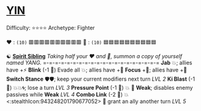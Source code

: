 # [**__YIN__**](<https://youtu.be/Na36SJZaPME>) 
Difficulty: ⭐⭐⭐⭐
Archetype: Fighter

:heart: : `(10)` :red_square::red_square::red_square::red_square::red_square::red_square::red_square::red_square::red_square::red_square: 
:large_blue_diamond: : `(10)` :blue_square::blue_square::blue_square::blue_square::blue_square::blue_square::blue_square::blue_square::blue_square::blue_square: 

:yin_yang: [**Spirit Sibling**](https://media.discordapp.net/attachments/1056365502101979146/1168052057048105011/yin.jpg?ex=65505c3f&is=653de73f&hm=0e5a58cc0a0861a955c66206464fe9333e8ce6c5c7d32fefa28241121ccb4abc&=)
*Taking half your :heart: and :large_blue_diamond:, summon a copy of yourself named YANG.*
=-=-=-=-=-=-=-=-=-=-=-=-=-=-=-=-=-=-=-=
**Jab** :boom:; allies have +:zap:
**Blink** (-1 :large_blue_diamond:) Evade all :boom:; allies have +:dart:
**Focus** +:large_blue_diamond:; allies have +:no_entry_sign:
**Switch Stance** :shield::shield:; keep your current modifiers next turn *LVL 2*
**Ki Blast** (-1 :large_blue_diamond:) :boom::boom::cyclone:; lose a turn *LVL 3*
**Pressure Point** (-1 :large_blue_diamond:) :boom: :twisted_rightwards_arrows: __Weak__; disables enemy passives while __Weak__ *LVL 4*
**Combo Link** (-2 :large_blue_diamond:) :boom:<:stealthIcon:943248201790677052> :twisted_rightwards_arrows: grant an ally another turn *LVL 5*
